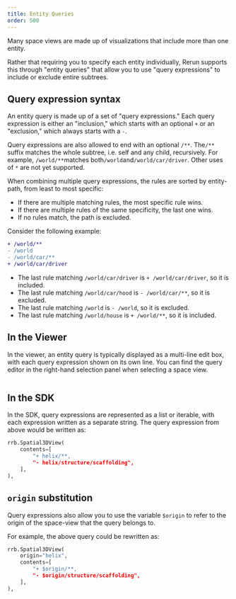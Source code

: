 ```yaml
---
title: Entity Queries
order: 500
---
```


Many space views are made up of visualizations that include more than one
entity.

Rather that requiring you to specify each entity individually, Rerun supports
this through "entity queries" that allow you to use "query expressions" to
include or exclude entire subtrees.

## Query expression syntax

An entity query is made up of a set of "query expressions." Each query expression
is either an "inclusion," which starts with an optional `+` or an "exclusion,"
which always starts with a `-`.

Query expressions are also allowed to end with an optional `/**`. The`/**`
suffix matches the whole subtree, i.e. self and any child, recursively. For
example, `/world/**`matches both`/world`and`/world/car/driver`. Other uses of
`*` are not yet supported.

When combining multiple query expressions, the rules are sorted by entity-path,
from least to most specific:

-   If there are multiple matching rules, the most specific rule wins.
-   If there are multiple rules of the same specificity, the last one wins.
-   If no rules match, the path is excluded.

Consider the following example:

```diff
+ /world/**
- /world
- /world/car/**
+ /world/car/driver
```

-   The last rule matching `/world/car/driver` is `+ /world/car/driver`, so it
    is included.
-   The last rule matching `/world/car/hood` is `- /world/car/**`, so it is
    excluded.
-   The last rule matching `/world` is `- /world`, so it is excluded.
-   The last rule matching `/world/house` is `+ /world/**`, so it is included.

## In the Viewer

In the viewer, an entity query is typically displayed as a multi-line
edit box, with each query expression shown on its own line. You can find the
query editor in the right-hand selection panel when selecting a space view.

<picture>
  <img src="https://static.rerun.io/helix_query/e39ed9fa364724d201f19a0ae54f34d4df761c5b/full.png" alt="">
  <source media="(max-width: 480px)" srcset="https://static.rerun.io/helix_query/e39ed9fa364724d201f19a0ae54f34d4df761c5b/480w.png">
  <source media="(max-width: 768px)" srcset="https://static.rerun.io/helix_query/e39ed9fa364724d201f19a0ae54f34d4df761c5b/768w.png">
  <source media="(max-width: 1024px)" srcset="https://static.rerun.io/helix_query/e39ed9fa364724d201f19a0ae54f34d4df761c5b/1024w.png">
  <source media="(max-width: 1200px)" srcset="https://static.rerun.io/helix_query/e39ed9fa364724d201f19a0ae54f34d4df761c5b/1200w.png">
</picture>

## In the SDK

In the SDK, query expressions are represented as a list or iterable, with each
expression written as a separate string. The query expression from above would
be written as:

```python
rrb.Spatial3DView(
    contents=[
        "+ helix/**,
        "- helix/structure/scaffolding",
    ],
),
```

## `origin` substitution

Query expressions also allow you to use the variable `$origin` to refer to the
origin of the space-view that the query belongs to.

For example, the above query could be rewritten as:

```python
rrb.Spatial3DView(
    origin="helix",
    contents=[
        "+ $origin/**,
        "- $origin/structure/scaffolding",
    ],
),
```
